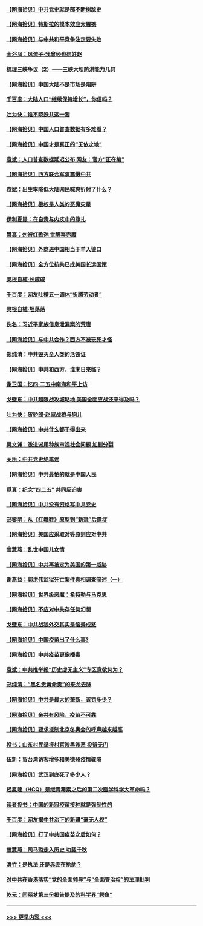 #### [【网海拾贝】中共党史就是部不断树敌史](../pages/nsc993/n12932844.md?t=05081902) 
#### [【网海拾贝】特斯拉的模本效应太震撼](../pages/nsc993/n12925626.md?t=05081902) 
#### [【网海拾贝】与中共和平竞争注定要失败](../pages/nsc993/n12923326.md?t=05081902) 
#### [金浴凤：风流子‧我曾经也想姓赵](../pages/nsc993/n12920911.md?t=05081902) 
#### [梳理三峡争议（2）——三峡大坝防洪能力几何](../pages/nsc993/n12920173.md?t=05081902) 
#### [【网海拾贝】中国大陆不是市场是陷阱](../pages/nsc993/n12920143.md?t=05081902) 
#### [千百度：大陆人口“继续保持增长”，你信吗？](../pages/nsc993/n12918946.md?t=05081902) 
#### [吐为快：谁不晓妖共这一套](../pages/nsc993/n12918941.md?t=05081902) 
#### [【网海拾贝】中国人口普查数据有多难看？](../pages/nsc993/n12917822.md?t=05081902) 
#### [【网海拾贝】中国才是真正的“无依之地”](../pages/nsc993/n12915845.md?t=05081902) 
#### [袁斌：人口普查数据延迟公布 网友：官方“正在编”](../pages/nsc993/n12915748.md?t=05081902) 
#### [【网海拾贝】西方联合军演震慑中共](../pages/nsc993/n12913466.md?t=05081902) 
#### [袁斌：出生率降低大陆网民喊爽折射了什么？](../pages/nsc993/n12913365.md?t=05081902) 
#### [【网海拾贝】极权是人类的恶魔灾星](../pages/nsc993/n12910697.md?t=05081902) 
#### [伊利夏提：在自责与内疚中的挣扎](../pages/nsc993/n12910493.md?t=05081902) 
#### [慧真：勿被红歌迷 觉醒弃赤魔](../pages/nsc993/n12910485.md?t=05081902) 
#### [【网海拾贝】外商进中国相当于羊入狼口](../pages/nsc993/n12908274.md?t=05081902) 
#### [【网海拾贝】全方位抗共已成美国长远国策](../pages/nsc993/n12906878.md?t=05081902) 
#### [灵根自植‧长戚戚](../pages/nsc993/n12905585.md?t=05081902) 
#### [千百度：网友吐槽五一调休“折腾劳动者”](../pages/nsc993/n12905934.md?t=05081902) 
#### [灵根自植‧坦荡荡](../pages/nsc993/n12905562.md?t=05081902) 
#### [佚名：习近平家族信息泄漏案的荒唐](../pages/nsc993/n12904705.md?t=05081902) 
#### [【网海拾贝】与中共合作？西方不被玩死才怪](../pages/nsc993/n12903873.md?t=05081902) 
#### [郑纯清：中共毁灭全人类的活铁证](../pages/nsc993/n12903785.md?t=05081902) 
#### [【网海拾贝】中共和西方，谁末日来临？](../pages/nsc993/n12903482.md?t=05081902) 
#### [谢卫国：忆四‧二五中南海和平上访](../pages/nsc993/n12902192.md?t=05081902) 
#### [戈壁东：中共超限战攻城略地 美国全面应战还来得及吗？](../pages/nsc993/n12902297.md?t=05081902) 
#### [吐为快：贺骄郎‧赵家战狼与狗儿](../pages/nsc993/n12902280.md?t=05081902) 
#### [【网海拾贝】中共什么都干得出来](../pages/nsc993/n12897500.md?t=05081902) 
#### [吴文渊：激进派用种族审视社会问题 加剧分裂](../pages/nsc993/n12893881.md?t=05081902) 
#### [关乐：中共党史绝笔谣](../pages/nsc993/n12897270.md?t=05081902) 
#### [【网海拾贝】中共最怕的就是中国人民](../pages/nsc993/n12894705.md?t=05081902) 
#### [觅真：纪念“四二五” 共同反迫害](../pages/nsc993/n12894553.md?t=05081902) 
#### [【网海拾贝】中共没有资格写中共党史](../pages/nsc993/n12892231.md?t=05081902) 
#### [郑黎明：从《红舞鞋》原型到“新冠”后遗症](../pages/nsc993/n12890469.md?t=05081902) 
#### [【网海拾贝】美国应采取对等原则应对中共](../pages/nsc993/n12889176.md?t=05081902) 
#### [曾慧燕：乱世中国儿女情](../pages/nsc993/n12887931.md?t=05081902) 
#### [【网海拾贝】中共再被定为美国的第一威胁](../pages/nsc993/n12887580.md?t=05081902) 
#### [谢燕益：郭洪伟监狱死亡案件真相调查简述（一）](../pages/nsc993/n12885648.md?t=05081902) 
#### [【网海拾贝】世界级恶魔：希特勒与马克思](../pages/nsc993/n12884062.md?t=05081902) 
#### [【网海拾贝】不应对中共存任何幻想](../pages/nsc993/n12881460.md?t=05081902) 
#### [戈壁东：中共战狼外交其实是恼羞成怒](../pages/nsc993/n12880392.md?t=05081902) 
#### [【网海拾贝】中国疫苗出了什么事?](../pages/nsc993/n12879124.md?t=05081902) 
#### [【网海拾贝】中共疫苗更像播毒](../pages/nsc993/n12876631.md?t=05081902) 
#### [袁斌：中共推举报“历史虚无主义”专区意欲何为？](../pages/nsc993/n12876530.md?t=05081902) 
#### [郑纯清：“黑名贵黄命贵”的来龙去脉](../pages/nsc993/n12875589.md?t=05081902) 
#### [【网海拾贝】中共是最大的垄断，该罚多少？](../pages/nsc993/n12874006.md?t=05081902) 
#### [【网海拾贝】亲共有风险，疫苗不可靠](../pages/nsc993/n12872224.md?t=05081902) 
#### [【网海拾贝】要求抵制北京冬奥会的呼声越来越高](../pages/nsc993/n12868962.md?t=05081902) 
#### [投书：山东村民举报村官涉黑涉恶 投诉无门](../pages/nsc993/n12869726.md?t=05081902) 
#### [伍新：贺台湾访客增多和美德州疫情骤降](../pages/nsc993/n12865651.md?t=05081902) 
#### [【网海拾贝】武汉到底死了多少人？](../pages/nsc993/n12863707.md?t=05081902) 
#### [羟氯喹（HCQ）是继青霉素之后的第二次医学科学大革命吗？](../pages/nsc993/n12638564.md?t=05081902) 
#### [读者投书：中国的新冠疫苗接种就是强制性的](../pages/nsc993/n12859932.md?t=05081902) 
#### [千百度：网友揭中共治下的新疆“毫无人权”](../pages/nsc993/n12858385.md?t=05081902) 
#### [【网海拾贝】打了中共国疫苗之后如何？](../pages/nsc993/n12857866.md?t=05081902) 
#### [曾慧燕：司马璐走入历史 功载千秋](../pages/nsc993/n12856996.md?t=05081902) 
#### [清竹：是执法 还是赤匪在抢劫？](../pages/nsc993/n12856952.md?t=05081902) 
#### [对中共在香港落实“党的全面领导”与“全面管治权”的法理批判](../pages/nsc993/n12856929.md?t=05081902) 
#### [乾元：闫丽梦第三份报告提及的科学界“鳄鱼”](../pages/nsc993/n12855985.md?t=05081902) 

----
#### [ >>> 更早内容 <<< ](../indexes/nsc993-earlier.md)
